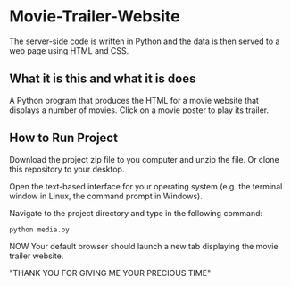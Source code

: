 # Movie-Trailer-Website

The server-side code is written in Python and the data is then served to a web page using
HTML and CSS.

## What it is this and what it is does

A Python program that produces the HTML for a movie website that displays
a number of movies. Click on a movie poster to play its trailer.

## How to Run Project

Download the project zip file to you computer and unzip the file. Or clone this
repository to your desktop.

Open the text-based interface for your operating system (e.g. the terminal
window in Linux, the command prompt in Windows).

Navigate to the project directory and type in the following command:

```bash
python media.py
```

NOW Your default browser should launch a new tab displaying the movie trailer website.

"THANK YOU FOR GIVING ME YOUR PRECIOUS TIME"
